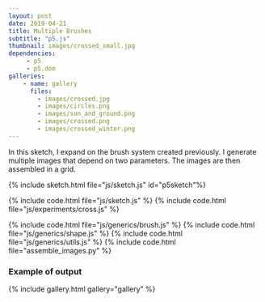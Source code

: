 ```yaml
---
layout: post
date: 2019-04-21
title: Multiple Brushes
subtitle: "p5.js"
thumbnail: images/crossed_small.jpg
dependencies:
     - p5
     - p5.dom
galleries:
    - name: gallery
      files:
        - images/crossed.jpg
        - images/circles.png
        - images/sun_and_ground.png
        - images/crossed.png
        - images/crossed_winter.png
---
```


In this sketch, I expand on the brush system created previously. I generate multiple
images that depend on two parameters. The images are then assembled in a grid.

<script src="js/generics/utils.js"></script>
<script src="js/generics/shape.js"></script>
<script src="js/generics/brush.js"></script>
<script src="js/experiments/cross.js"></script>
{% include sketch.html file="js/sketch.js" id="p5sketch"%}

{% include code.html file="js/sketch.js" %}
{% include code.html file="js/experiments/cross.js" %}

{% include code.html file="js/generics/brush.js" %}
{% include code.html file="js/generics/shape.js" %}
{% include code.html file="js/generics/utils.js" %}
{% include code.html file="assemble_images.py" %}


### Example of output

{% include gallery.html gallery="gallery" %}
